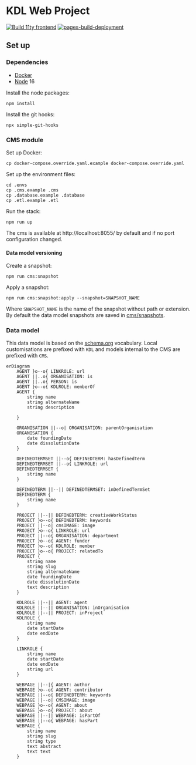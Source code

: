 # KDL Web Project

[![Build 11ty frontend](https://github.com/kingsdigitallab/kdl/actions/workflows/frontend.yml/badge.svg)](https://github.com/kingsdigitallab/kdl/actions/workflows/frontend.yml)
[![pages-build-deployment](https://github.com/kingsdigitallab/kdl/actions/workflows/pages/pages-build-deployment/badge.svg)](https://github.com/kingsdigitallab/kdl/actions/workflows/pages/pages-build-deployment)

## Set up

### Dependencies

- [Docker](https://www.docker.com/)
- [Node](https://nodejs.org/) 16

Install the node packages:

    npm install

Install the git hooks:

    npx simple-git-hooks

### CMS module

Set up Docker:

    cp docker-compose.override.yaml.example docker-compose.override.yaml

Set up the environment files:

    cd .envs
    cp .cms.example .cms
    cp .database.example .database
    cp .etl.example .etl

Run the stack:

    npm run up

The cms is available at http://localhost:8055/ by default and if no port configuration
changed.

#### Data model versioning

Create a snapshot:

    npm run cms:snapshot

Apply a snapshot:

    npm run cms:snapshot:apply --snapshot=SNAPSHOT_NAME

Where `SNAPSHOT_NAME` is the name of the snapshot without path or extension. By default
the data model snapshots are saved in [cms/snapshots](cms/snapshots/README.md).

### Data model

This data model is based on the [schema.org](https://schema.org/) vocabulary.
Local customisations are prefixed with `KDL` and models internal to the CMS
are prefixed with `CMS`.

```mermaid
erDiagram
    AGENT }o--o{ LINKROLE: url
    AGENT ||..o{ ORGANISATION: is
    AGENT ||..o{ PERSON: is
    AGENT }o--o{ KDLROLE: memberOf
    AGENT {
        string name
        string alternateName
        string description

    }

    ORGANISATION ||--o| ORGANISATION: parentOrganisation
    ORGANISATION {
        date foundingDate
        date dissolutionDate
    }

    DEFINEDTERMSET ||--o{ DEFINEDTERM: hasDefinedTerm
    DEFINEDTERMSET ||--o{ LINKROLE: url
    DEFINEDTERMSET {
        string name
    }

    DEFINEDTERM ||--|| DEFINEDTERMSET: inDefinedTermSet
    DEFINEDTERM {
        string name
    }

    PROJECT ||--|| DEFINEDTERM: creativeWorkStatus
    PROJECT }o--o{ DEFINEDTERM: keywords
    PROJECT ||--o| cmsIMAGE: image
    PROJECT }o--o{ LINKROLE: url
    PROJECT ||--o{ ORGANISATION: department
    PROJECT }o--o{ AGENT: funder
    PROJECT }o--o{ KDLROLE: member
    PROJECT }o--o{ PROJECT: relatedTo
    PROJECT {
        string name
        string slug
        string alternateName
        date foundingDate
        date dissolutionDate
        text description
    }

    KDLROLE ||--|| AGENT: agent
    KDLROLE ||--|| ORGANISATION: inOrganisation
    KDLROLE ||--|| PROJECT: inProject
    KDLROLE {
        string name
        date startDate
        date endDate
    }

    LINKROLE {
        string name
        date startDate
        date endDate
        string url
    }

    WEBPAGE ||--|{ AGENT: author
    WEBPAGE }o--o{ AGENT: contributor
    WEBPAGE ||--o{ DEFINEDTERM: keywords
    WEBPAGE ||--o| CMSIMAGE: image
    WEBPAGE }o--o{ AGENT: about
    WEBPAGE }o--o{ PROJECT: about
    WEBPAGE ||--|| WEBPAGE: isPartOf
    WEBPAGE ||--o{ WEBPAGE: hasPart
    WEBPAGE {
        string name
        string slug
        string type
        text abstract
        text text
    }
```
